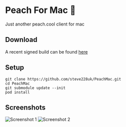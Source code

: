 # Peach For Mac 🍑
Just another peach.cool client for mac

## Download

A recent signed build can be found [here](http://sht.tl/rNiPdD)

## Setup

````
git clone https://github.com/steve228uk/PeachMac.git
cd PeachMac
git submodule update --init
pod install
`````

## Screenshots

![Screenshot 1](http://sht.tl/AJdLaB)
![Screenshot 2](http://sht.tl/Ghj6Qc)
